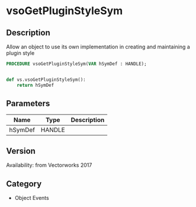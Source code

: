 # vsoGetPluginStyleSym

## Description
Allow an object to use its own implementation in creating and maintaining a plugin style

```pascal
PROCEDURE vsoGetPluginStyleSym(VAR hSymDef : HANDLE);
```

```python

def vs.vsoGetPluginStyleSym():
    return hSymDef
```

## Parameters
|Name|Type|Description|
|---|---|---|
|hSymDef|HANDLE||

## Version
Availability: from Vectorworks 2017
## Category
* Object Events

